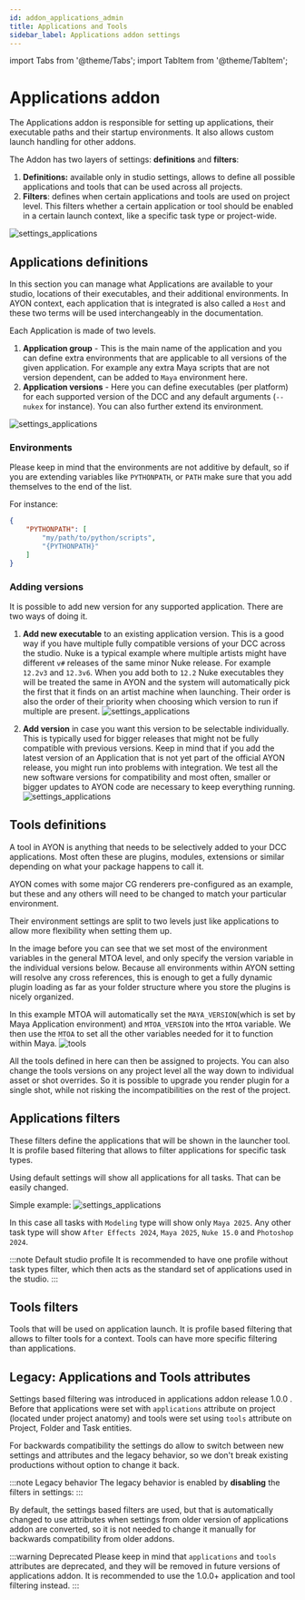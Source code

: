 ```yaml
---
id: addon_applications_admin
title: Applications and Tools
sidebar_label: Applications addon settings
---
```


import Tabs from '@theme/Tabs';
import TabItem from '@theme/TabItem';

# Applications addon

The Applications addon is responsible for setting up applications, their executable paths and their startup environments. It also allows custom launch handling for other addons.

The Addon has two layers of settings: **definitions** and **filters**:

1. **Definitions:** available only in studio settings, allows to define all possible applications and tools that can be used across all projects.
2. **Filters**: defines when certain applications and tools are used on project level. This filters whether a certain application or tool should be enabled in a certain launch context, like a specific task type or project-wide.

![settings_applications](assets/applications/admin_applications_layers.png)

## Applications definitions

In this section you can manage what Applications are available to your studio, locations of their executables, and their additional environments. In AYON context, each application that is integrated is also called a `Host` and these two terms will be used interchangeably in the documentation.

Each Application is made of two levels.
1. **Application group** - This is the main name of the application and you can define extra environments that are applicable to all versions of the given application. For example any extra Maya scripts that are not
version dependent, can be added to `Maya` environment here.
2. **Application versions** - Here you can define executables (per platform) for each supported version of
the DCC and any default arguments (`--nukex` for instance). You can also further extend its environment.

![settings_applications](assets/settings/applications_01.png)

### Environments

Please keep in mind that the environments are not additive by default, so if you are extending variables like
`PYTHONPATH`, or `PATH` make sure that you add themselves to the end of the list.

For instance:

```json
{
    "PYTHONPATH": [
        "my/path/to/python/scripts",
        "{PYTHONPATH}"
    ]
}
```

### Adding versions

It is possible to add new version for any supported application. There are two ways of doing it.

1. **Add new executable** to an existing application version. This is a good way if you have multiple fully compatible versions of your DCC across the studio. Nuke is a typical example where multiple artists might have different `v#` releases of the same minor Nuke release. For example `12.2v3` and `12.3v6`. When you add both to `12.2` Nuke executables they will be treated the same in AYON and the system will automatically pick the first that it finds on an artist machine when launching. Their order is also the order of their priority when choosing which version to run if multiple are present.
![settings_applications](assets/settings/settings_addapplication.gif)

2. **Add version** in case you want this version to be selectable individually. This is typically used for bigger releases that might not be fully compatible with previous versions. Keep in mind that if you add the latest version of an Application that is not yet part of the official AYON release, you might run into problems with integration. We test all the new software versions for compatibility and most often, smaller or bigger updates to AYON code are necessary to keep everything running.
![settings_applications](assets/settings/settings_addappversion.gif)

## Tools definitions

A tool in AYON is anything that needs to be selectively added to your DCC applications. Most often these are plugins, modules, extensions or similar depending on what your package happens to call it.

AYON comes with some major CG renderers pre-configured as an example, but these and any others will need to be changed to match your particular environment.

Their environment settings are split to two levels just like applications to allow more flexibility when setting them up.

In the image before you can see that we set most of the environment variables in the general MTOA level, and only specify the version variable in the individual versions below. Because all environments within AYON setting will resolve any cross references, this is enough to get a fully dynamic plugin loading as far as your folder structure where you store the plugins is nicely organized.


In this example MTOA will automatically set the `MAYA_VERSION`(which is set by Maya Application environment) and `MTOA_VERSION` into the `MTOA` variable. We then use the `MTOA` to set all the other variables needed for it to function within Maya.
![tools](assets/settings/tools_01.png)

All the tools defined in here can then be assigned to projects. You can also change the tools versions on any project level all the way down to individual asset or shot overrides. So it is possible to upgrade you render plugin for a single shot, while not risking the incompatibilities on the rest of the project.

## Applications filters
These filters define the applications that will be shown in the launcher tool. It is profile based filtering that allows to filter applications for specific task types.

Using default settings will show all applications for all tasks. That can be easily changed.

Simple example:
![settings_applications](assets/applications/admin_applications_profiles.png)

In this case all tasks with `Modeling` type will show only `Maya 2025`. Any other task type will show `After Effects 2024`, `Maya 2025`, `Nuke 15.0` and `Photoshop 2024`.

:::note Default studio profile
It is recommended to have one profile without task types filter, which then acts as the standard set of applications used in the studio.
:::

## Tools filters
Tools that will be used on application launch. It is profile based filtering that allows to filter tools for a context. Tools can have more specific filtering than applications.

## Legacy: Applications and Tools attributes

Settings based filtering was introduced in applications addon release 1.0.0 . Before that applications were set with `applications` attribute on project (located under project anatomy) and tools were set using `tools` attribute on Project, Folder and Task entities.

For backwards compatibility the settings do allow to switch between new settings and attributes and the legacy behavior, so we don't break existing productions without option to change it back.

:::note Legacy behavior
The legacy behavior is enabled by **disabling** the filters in settings:
:::

By default, the settings based filters are used, but that is automatically changed to use attributes when settings from older version of applications addon are converted, so it is not needed to change it manually for backwards compatibility from older addons.

:::warning Deprecated
Please keep in mind that `applications` and `tools` attributes are deprecated, and they will be removed in future versions of applications addon. It is recommended to use the 1.0.0+ application and tool filtering instead.
:::